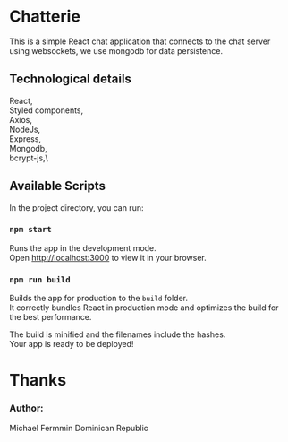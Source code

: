 # Chatterie

This is a simple React chat application that connects to the chat server using websockets, we use mongodb for data persistence.

## Technological details

React,\
Styled components,\
Axios,\
NodeJs,\
Express,\
Mongodb,\
bcrypt-js,\

## Available Scripts

In the project directory, you can run:

### `npm start`

Runs the app in the development mode.\
Open [http://localhost:3000](http://localhost:3000) to view it in your browser.


### `npm run build`

Builds the app for production to the `build` folder.\
It correctly bundles React in production mode and optimizes the build for the best performance.

The build is minified and the filenames include the hashes.\
Your app is ready to be deployed!

# Thanks
### Author: 
Michael Fermmin
Dominican Republic 